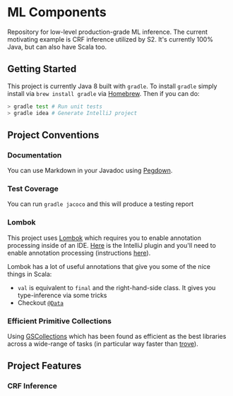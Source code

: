# ML Components

Repository for low-level production-grade ML inference. The current motivating example is CRF inference utilized by S2. It's currently 100% Java, but can also have Scala too.

## Getting Started

This project is currently Java 8 built with `gradle`. To install `gradle` simply install via `brew install gradle` via [Homebrew](http://brew.sh). Then if you can do:
```bash
> gradle test # Run unit tests
> gradle idea # Generate IntelliJ project
```

## Project Conventions

### Documentation

You can use Markdown in your Javadoc using [Pegdown](https://github.com/sirthias/pegdown).

### Test Coverage

You can run `gradle jacoco` and this will produce a testing report

### Lombok

This project uses [Lombok](https://projectlombok.org) which requires you to enable annotation processing inside of an IDE.
[Here](https://plugins.jetbrains.com/plugin/6317) is the IntelliJ plugin and you'll need to enable annotation processing (instructions [here](https://www.jetbrains.com/idea/help/configuring-annotation-processing.html)).

Lombok has a lot of useful annotations that give you some of the nice things in Scala:

* `val` is equivalent to `final` and the right-hand-side class. It gives you type-inference via some tricks
* Checkout [`@Data`](https://projectlombok.org/features/Data.html)

### Efficient Primitive Collections

Using [GSCollections](https://github.com/goldmansachs/gs-collections) which has been found as efficient as the best libraries across a wide-range of tasks (in particular way faster than [trove](http://trove.starlight-systems.com)).

## Project Features

### CRF Inference
